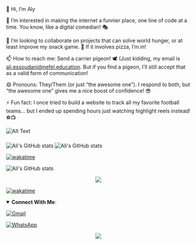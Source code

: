 👋 Hi, I’m Aly

👀 I’m interested in making the internet a funnier place, one line of code at a time. You know, like a digital comedian! 🎭

💞️ I’m looking to collaborate on projects that can solve world hunger, or at least improve my snack game. 🍕 If it involves pizza, I’m in!

📫 How to reach me: Send a carrier pigeon! 🕊️ (Just kidding, my email is ali.essoudani@nefel.education. But if you find a pigeon, I’ll still accept that as a valid form of communication!

😄 Pronouns: They/Them (or just “the awesome one”). I respond to both, but “the awesome one” gives me a nice boost of confidence! 😎

⚡ Fun fact: I once tried to build a website to track all my favorite football teams... but I ended up spending hours just watching highlight reels instead! ⚽️📺



![Alt Text](https://media.giphy.com/media/ZVik7pBtu9dNS/giphy.gif) 
###
![Ali's GitHub stats](https://github-readme-stats.vercel.app/api?username=AlyNefel&show_icons=true&theme=radical)
![Ali's GitHub stats](https://github-readme-stats.vercel.app/api?username=AlyNefel&show_icons=true&theme=radical&cache_seconds=1800)

[![wakatime](https://wakatime.com/badge/user/e88843bf-318c-4798-a800-1993791bfa0e.svg?style=for-the-badge)](https://wakatime.com/@d47f8334-d555-4ecd-802f-2052519fe5ec)


![Ali's GitHub stats](https://github-readme-stats.vercel.app/api?username=AlyNefel&show_icons=true&theme=radical)


<!---

AlyNefel/AlyNefel is a ✨ special ✨ repository because its `README.md` (this file) appears on your GitHub profile.
You can click the Preview link to take a look at your changes.
--->




<p align="center">
<img src="https://visitor-count-b8lb.vercel.app/api/AlyNefel" />
</p>



[![wakatime](https://wakatime.com/badge/user/e88843bf-318c-4798-a800-1993791bfa0e.svg?style=for-the-badge)](https://wakatime.com/@d47f8334-d555-4ecd-802f-2052519fe5ec)



<!-- TODO: Add cv download link -->

<details open>
  <summary> <b>Connect With Me</b>: </summary>

[![Gmail](https://img.shields.io/badge/Gmail-D14836?style=for-the-badge&logo=gmail&logoColor=white)](mailto:ali.essoudani@nefel.education)
<!-- TODO: Add cv download link
[![LinkedIn](https://img.shields.io/badge/Linkedin-%230077B5.svg?style=for-the-badge&logo=linkedin&logoColor=white)](https://www.linkedin.com/in/mohamedbechirmejri/) -->


[![WhatsApp](https://img.shields.io/badge/WhatsApp-25D366?style=for-the-badge&logo=whatsapp&logoColor=white)](https://wa.me/21621396849)



</details>

<p align="center">
<img src="https://github-readme-quotes-2o3w.vercel.app/api?type=horizontal&theme=github" />
</p>
